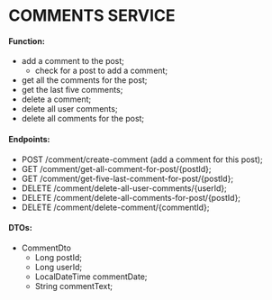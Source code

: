 # COMMENTS SERVICE

#### Function:
* add a comment to the post;
    * check for a post to add a comment;
* get all the comments for the post;
* get the last five comments;
* delete a comment;
* delete all user comments;
* delete all comments for the post;


#### Endpoints:
* POST /comment/create-comment (add a comment for this post);
* GET /comment/get-all-comment-for-post/{postId};
* GET /comment/get-five-last-comment-for-post/{postId};
* DELETE /comment/delete-all-user-comments/{userId};
* DELETE /comment/delete-all-comments-for-post/{postId};
* DELETE /comment/delete-comment/{commentId};


#### DTOs:
* CommentDto
    * Long postId;
    * Long userId;
    * LocalDateTime commentDate;
    * String commentText;

